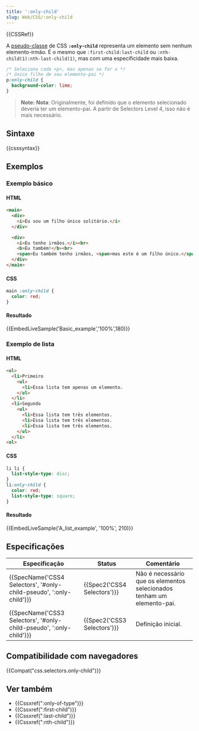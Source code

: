 ```yaml
---
title: ':only-child'
slug: Web/CSS/:only-child
---
```

{{CSSRef}}

A [pseudo-classe](/pt-BR/docs/CSS/Pseudo-classes) de CSS **`:only-child`** representa um elemento sem nenhum elemento-irmão. É o mesmo que `:first-child:last-child` ou `:nth-child(1):nth-last-child(1)`, mas com uma especificidade mais baixa.

```css
/* Seleciona cada <p>, mas apenas se for o */
/* único filho de seu elemento-pai */
p:only-child {
  background-color: lime;
}
```

> **Note:** **Nota**: Originalmente, foi definido que o elemento selecionado deveria ter um elemento-pai. A partir de Selectors Level 4, isso não é mais necessário.

## Sintaxe

{{csssyntax}}

## Exemplos

### Exemplo básico

#### HTML

```html
<main>
  <div>
    <i>Eu sou um filho único solitário.</i>
  </div>

  <div>
    <i>Eu tenho irmãos.</i><br>
    <b>Eu também!</b><br>
    <span>Eu também tenho irmãos, <span>mas este é um filho único.</span></span>
  </div>
</main>
```

#### CSS

```css
main :only-child {
  color: red;
}
```

#### Resultado

{{EmbedLiveSample('Basic_example','100%',180)}}

### Exemplo de lista

#### HTML

```html
<ol>
  <li>Primeiro
    <ul>
      <li>Essa lista tem apenas um elemento.
    </ul>
  </li>
  <li>Segundo
    <ul>
      <li>Essa lista tem três elementos.
      <li>Essa lista tem três elementos.
      <li>Essa lista tem três elementos.
    </ul>
  </li>
<ol>
```

#### CSS

```css
li li {
  list-style-type: disc;
}
li:only-child {
  color: red;
  list-style-type: square;
}
```

#### Resultado

{{EmbedLiveSample('A_list_example', '100%', 210)}}

## Especificações

| Especificação                                                                            | Status                               | Comentário                                                             |
| ---------------------------------------------------------------------------------------- | ------------------------------------ | ---------------------------------------------------------------------- |
| {{SpecName('CSS4 Selectors', '#only-child-pseudo', ':only-child')}} | {{Spec2('CSS4 Selectors')}} | Não é necessário que os elementos selecionados tenham um elemento-pai. |
| {{SpecName('CSS3 Selectors', '#only-child-pseudo', ':only-child')}} | {{Spec2('CSS3 Selectors')}} | Definição inicial.                                                     |

## Compatibilidade com navegadores

{{Compat("css.selectors.only-child")}}

## Ver também

- {{Cssxref(":only-of-type")}}
- {{Cssxref(":first-child")}}
- {{Cssxref(":last-child")}}
- {{Cssxref(":nth-child")}}
